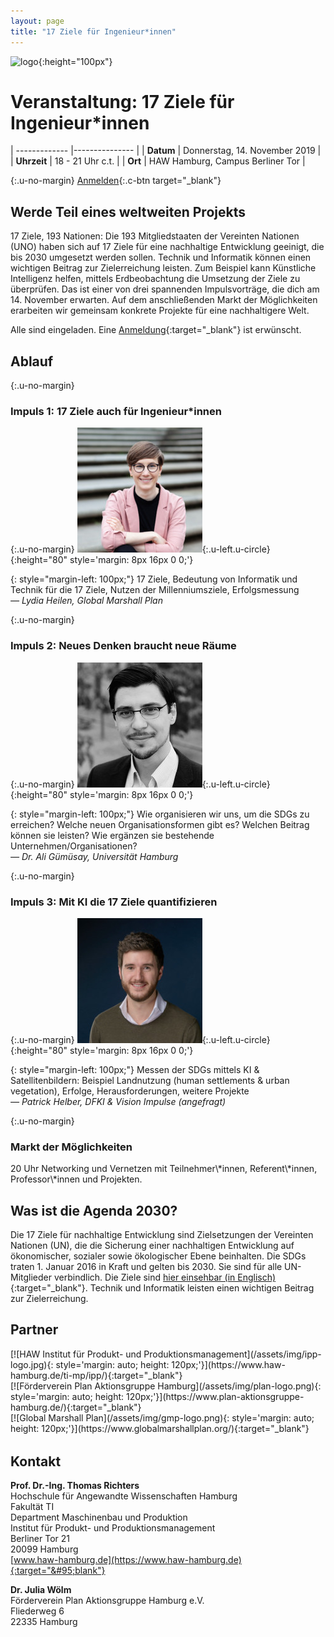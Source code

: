 ```yaml
---
layout: page
title: "17 Ziele für Ingenieur*innen"
---
```


![logo](https://sdg-events.de/static/sdg-logo.png){:height="100px"}

# Veranstaltung: 17 Ziele f&uuml;r Ingenieur\*innen

<div class='highlight-box u-inline-block' markdown='1'>

| -------------       |---------------                    |
| **Datum**           | Donnerstag, 14. November 2019     |
| **Uhrzeit**         | 18 - 21 Uhr c.t.                  |
| **Ort**             | HAW Hamburg, Campus Berliner Tor  |

{:.u-no-margin}
[Anmelden]{:.c-btn target="&#95;blank"}


</div>

## Werde Teil eines weltweiten Projekts

17 Ziele, 193 Nationen: Die 193 Mitgliedstaaten der Vereinten Nationen (UNO) haben sich auf 17 Ziele f&uuml;r eine nachhaltige Entwicklung geeinigt, die bis 2030 umgesetzt werden sollen.  Technik und Informatik k&ouml;nnen einen wichtigen Beitrag zur Zielerreichung leisten. Zum Beispiel kann K&uuml;nstliche Intelligenz helfen, mittels Erdbeobachtung die Umsetzung der Ziele zu &uuml;berpr&uuml;fen. Das ist einer von drei spannenden Impulsvortr&auml;ge, die dich am 14. November erwarten. Auf dem anschlie&szlig;enden Markt der M&ouml;glichkeiten erarbeiten wir gemeinsam konkrete Projekte f&uuml;r eine nachhaltigere Welt.

Alle sind eingeladen. Eine [Anmeldung][Anmelden]{:target="&#95;blank"} ist erw&uuml;nscht.

## Ablauf

<div class='highlight-box u-block' markdown='1'>

{:.u-no-margin}
### Impuls 1: 17 Ziele auch f&uuml;r Ingenieur\*innen

{:.u-no-margin}
![speaker](/assets/img/lydia-heilen.jpeg){:.u-left.u-circle}{:height="80" style='margin: 8px 16px 0 0;'}

{: style="margin-left: 100px;"}
17 Ziele, Bedeutung von Informatik und Technik f&uuml;r die 17 Ziele, Nutzen der Millenniumsziele, Erfolgsmessung  
*&mdash; Lydia Heilen, Global Marshall Plan*

</div>

<div class='highlight-box u-block' markdown='1'>

{:.u-no-margin}
### Impuls 2: Neues Denken braucht neue R&auml;ume

{:.u-no-margin}
![speaker](/assets/img/ali-guemuesay.jpeg){:.u-left.u-circle}{:height="80" style='margin: 8px 16px 0 0;'}

{: style="margin-left: 100px;"}
Wie organisieren wir uns, um die SDGs zu erreichen? Welche neuen Organisationsformen gibt es?
Welchen Beitrag k&ouml;nnen sie leisten? Wie erg&auml;nzen sie bestehende Unternehmen/Organisationen?  
*&mdash; Dr. Ali G&uuml;m&uuml;say, Universit&auml;t Hamburg*

</div>

<div class='highlight-box u-block' markdown='1'>

{:.u-no-margin}
### Impuls 3: Mit KI die 17 Ziele quantifizieren

{:.u-no-margin}
![speaker](/assets/img/patrick-helber.jpeg){:.u-left.u-circle}{:height="80" style='margin: 8px 16px 0 0;'}

{: style="margin-left: 100px;"}
Messen der SDGs mittels KI & Satellitenbildern: Beispiel Landnutzung (human settlements & urban
vegetation), Erfolge, Herausforderungen, weitere Projekte  
*&mdash; Patrick Helber, DFKI & Vision Impulse (angefragt)*

</div>

<div class='highlight-box u-block' markdown='1'>

{:.u-no-margin}
### Markt der M&ouml;glichkeiten

<span class='u-font-small'>
  20 Uhr  
</span>
Networking und Vernetzen mit Teilnehmer\*innen, Referent\*innen, Professor\*innen und Projekten.

</div>

## Was ist die Agenda 2030?

Die 17 Ziele f&uuml;r nachhaltige Entwicklung sind Zielsetzungen der Vereinten Nationen (UN), die die Sicherung einer nachhaltigen Entwicklung auf &ouml;konomischer, sozialer sowie &ouml;kologischer Ebene beinhalten. Die SDGs traten 1. Januar 2016 in Kraft und gelten bis 2030. Sie sind f&uuml;r alle UN-Mitglieder verbindlich. Die Ziele sind [hier einsehbar (in Englisch)](https://sustainabledevelopment.un.org/sdgs){:target="&#95;blank"}.
Technik und Informatik leisten einen wichtigen Beitrag zur Zielerreichung.

## Partner

<div class='o-grid' style='margin-bottom: 32px;'>
  <div class='o-grid__col--1-3-s' markdown='1'>
[![HAW Institut für Produkt- und Produktionsmanagement](/assets/img/ipp-logo.jpg){: style='margin: auto; height: 120px;'}](https://www.haw-hamburg.de/ti-mp/ipp/){:target="&#95;blank"}
  </div>
  <div class='o-grid__col--1-3-s' markdown='1'>
[![Förderverein Plan Aktionsgruppe Hamburg](/assets/img/plan-logo.png){: style='margin: auto; height: 120px;'}](https://www.plan-aktionsgruppe-hamburg.de/){:target="&#95;blank"}
  </div>
  <div class='o-grid__col--1-3-s' markdown='1'>
[![Global Marshall Plan](/assets/img/gmp-logo.png){: style='margin: auto; height: 120px;'}](https://www.globalmarshallplan.org/){:target="&#95;blank"}
  </div>
</div>



## Kontakt

**Prof. Dr.-Ing. Thomas Richters**  
Hochschule f&uuml;r Angewandte Wissenschaften Hamburg  
Fakult&auml;t TI  
Department Maschinenbau und Produktion  
Institut f&uuml;r Produkt- und Produktionsmanagement  
Berliner Tor 21  
20099 Hamburg  
[www.haw-hamburg.de](https://www.haw-hamburg.de){:target="&#95;blank"}


**Dr. Julia W&ouml;lm**  
F&ouml;rderverein Plan Aktionsgruppe Hamburg e.V.  
Fliederweg 6  
22335 Hamburg


[Anmelden]: https://docs.google.com/forms/d/e/1FAIpQLSfCdKfjHpwWHAJLL7aNiOuj44d-loaVmrbBEmBNHSg9Nj4Kcg/viewform
